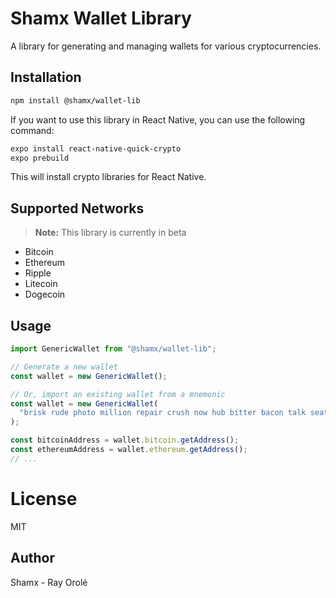 # Shamx Wallet Library

A library for generating and managing wallets for various cryptocurrencies.

## Installation

```bash
npm install @shamx/wallet-lib
```

If you want to use this library in React Native, you can use the following command:

```bash
expo install react-native-quick-crypto
expo prebuild
```

This will install crypto libraries for React Native.

## Supported Networks

> **Note:** This library is currently in beta

- Bitcoin
- Ethereum
- Ripple
- Litecoin
- Dogecoin
## Usage

```typescript
import GenericWallet from "@shamx/wallet-lib";

// Generate a new wallet
const wallet = new GenericWallet();

// Or, import an existing wallet from a mnemonic
const wallet = new GenericWallet(
  "brisk rude photo million repair crush now hub bitter bacon talk seat"
);

const bitcoinAddress = wallet.bitcoin.getAddress();
const ethereumAddress = wallet.ethereum.getAddress();
// ...
```

# License

MIT

## Author

Shamx - Ray Orolé
